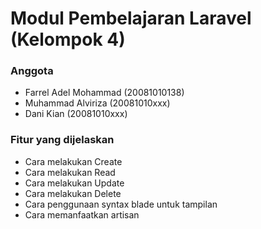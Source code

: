 # Modul Pembelajaran Laravel (Kelompok 4)

### Anggota
- Farrel Adel Mohammad (20081010138)
- Muhammad Alviriza (20081010xxx)
- Dani Kian (20081010xxx)
  
### Fitur yang dijelaskan
- Cara melakukan Create
- Cara melakukan Read
- Cara melakukan Update
- Cara melakukan Delete
- Cara penggunaan syntax blade untuk tampilan
- Cara memanfaatkan artisan
